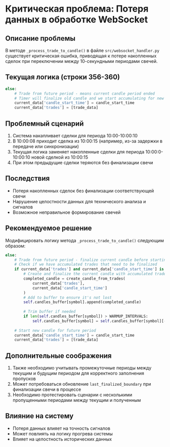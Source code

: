 # Критическая проблема: Потеря данных в обработке WebSocket

## Описание проблемы

В методе `_process_trade_to_candle()` в файле `src/websocket_handler.py` существует критическая ошибка, приводящая к потере накопленных сделок при переключении между 10-секундными периодами свечей.

## Текущая логика (строки 356-360)

```python
else:
    # Trade from future period - means current candle period ended
    # Timer will finalize old candle and we start accumulating for new period
    current_data['candle_start_time'] = candle_start_time
    current_data['trades'] = [trade_data]
```

## Проблемный сценарий

1. Система накапливает сделки для периода 10:00-10:00:10
2. В 10:00:08 приходит сделка из 10:00:15 (например, из-за задержки в передаче или синхронизации)
3. Текущая логика заменяет накопленные сделки для периода 10:00:0-10:00:10 новой сделкой из 10:00:15
4. При этом предыдущие сделки теряются без финализации свечи

## Последствия

- Потеря накопленных сделок без финализации соответствующей свечи
- Нарушение целостности данных для технического анализа и сигналов
- Возможное неправильное формирование свечей

## Рекомендуемое решение

Модифицировать логику метода `_process_trade_to_candle()` следующим образом:

```python
else:
    # Trade from future period - finalize current candle before starting new one
    # Check if we have accumulated trades that need to be finalized
    if current_data['trades'] and current_data['candle_start_time'] is not None:
        # Create and finalize the current candle with accumulated trades
        completed_candle = create_candle_from_trades(
            current_data['trades'],
            current_data['candle_start_time']
        )
        # Add to buffer to ensure it's not lost
        self.candles_buffer[symbol].append(completed_candle)
        
        # Trim buffer if needed
        if len(self.candles_buffer[symbol]) > WARMUP_INTERVALS:
            self.candles_buffer[symbol] = self.candles_buffer[symbol][-WARMUP_INTERVALS:]
    
    # Start new candle for future period
    current_data['candle_start_time'] = candle_start_time
    current_data['trades'] = [trade_data]
```

## Дополнительные соображения

1. Также необходимо учитывать промежуточные периоды между текущим и будущим периодом для корректного заполнения пропусков
2. Может потребоваться обновление `last_finalized_boundary` при финализации свечи в процессе
3. Необходимо протестировать сценарии с несколькими пропущенными периодами между текущим и полученным

## Влияние на систему

- Потеря данных влияет на точность сигналов
- Может повлиять на логику прогрева системы
- Влияет на целостность исторических данных